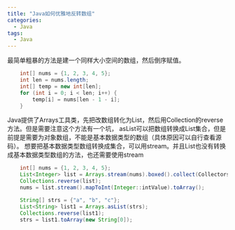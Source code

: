```yaml
---
title: "Java如何优雅地反转数组"
categories:
  - Java
tags:
  - Java
---
```


<!--more-->

最简单粗暴的方法是建一个同样大小空间的数组，然后倒序赋值。
```java
    int[] nums = {1, 2, 3, 4, 5};
    int len = nums.length;
    int[] temp = new int[len];
    for (int i = 0; i < len; i++) {
        temp[i] = nums[len - 1 - i];
    }
```
Java提供了Arrays工具类，先把改数组转化为List，然后用Collection的reverse方法。但是需要注意这个方法有一个坑，
asList可以把数组转换成List集合，但是前提是需要为对象数组，不能是基本数据类型的数组（具体原因可以自行查看源码）。
想要把基本数据类型数组转换成集合，可以用stream。并且List也没有转换成基本数据类型数组的方法，也还需要使用stream
```java
    int[] nums = {1, 2, 3, 4, 5};
    List<Integer> list = Arrays.stream(nums).boxed().collect(Collectors.toList());
    Collections.reverse(list);
    nums = list.stream().mapToInt(Integer::intValue).toArray();

    String[] strs = {"a", "b", "c"};
    List<String> list1 = Arrays.asList(strs);
    Collections.reverse(list1);
    strs = list1.toArray(new String[0]);
```


